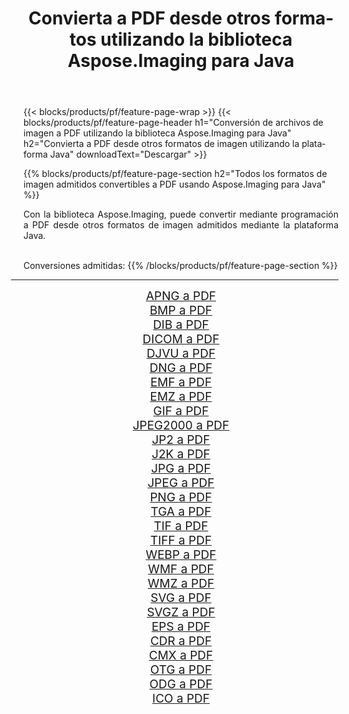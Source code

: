 ﻿---
title: Convierta a PDF desde otros formatos utilizando la biblioteca Aspose.Imaging para Java 
weight: 3920
url: /es/java/conversion/to/pdf/ 
lang: es
langdirlevel: 2
locales: zh-hans,ja,it,ru,de,es,fr,nl,id,lt,pl,pt,vi,tr,ko,zh-hant,ar,hi,th,sv,cs,uk,he
description: Usando Aspose.Imaging puede convertir a PDF desde otros formatos usando Java
---

{{< blocks/products/pf/feature-page-wrap >}}
{{< blocks/products/pf/feature-page-header h1="Conversión de archivos de imagen a PDF utilizando la biblioteca Aspose.Imaging para Java" h2="Convierta a PDF desde otros formatos de imagen utilizando la plataforma Java" downloadText="Descargar" >}}


{{% blocks/products/pf/feature-page-section  h2="Todos los formatos de imagen admitidos convertibles a PDF usando Aspose.Imaging para Java" %}}
<p align=justify>Con la biblioteca Aspose.Imaging, puede convertir mediante programación a PDF desde otros formatos de imagen admitidos mediante la plataforma Java.</p>
<br/>
Conversiones admitidas:
{{% /blocks/products/pf/feature-page-section %}}
<div class="container-fluid productfamilypage bg-gray">
    <div class="convertypes bg-gray agp-content section">
        <div class="container">
		<hr style="margin-left:-20px;"/>
		<div class="row other-converters" style="gap: 10px;font-size: 19px;text-align:center;">
		    <div class='col-md-2 other-converter remove-lp remove-rp'><a href="/imaging/es/java/conversion/apng-to-pdf/" style="padding:15px;">APNG a PDF</a></div>
<div class='col-md-2 other-converter remove-lp remove-rp'><a href="/imaging/es/java/conversion/bmp-to-pdf/" style="padding:15px;">BMP a PDF</a></div>
<div class='col-md-2 other-converter remove-lp remove-rp'><a href="/imaging/es/java/conversion/dib-to-pdf/" style="padding:15px;">DIB a PDF</a></div>
<div class='col-md-2 other-converter remove-lp remove-rp'><a href="/imaging/es/java/conversion/dicom-to-pdf/" style="padding:15px;">DICOM a PDF</a></div>
<div class='col-md-2 other-converter remove-lp remove-rp'><a href="/imaging/es/java/conversion/djvu-to-pdf/" style="padding:15px;">DJVU a PDF</a></div>
<div class='col-md-2 other-converter remove-lp remove-rp'><a href="/imaging/es/java/conversion/dng-to-pdf/" style="padding:15px;">DNG a PDF</a></div>
<div class='col-md-2 other-converter remove-lp remove-rp'><a href="/imaging/es/java/conversion/emf-to-pdf/" style="padding:15px;">EMF a PDF</a></div>
<div class='col-md-2 other-converter remove-lp remove-rp'><a href="/imaging/es/java/conversion/emz-to-pdf/" style="padding:15px;">EMZ a PDF</a></div>
<div class='col-md-2 other-converter remove-lp remove-rp'><a href="/imaging/es/java/conversion/gif-to-pdf/" style="padding:15px;">GIF a PDF</a></div>
<div class='col-md-2 other-converter remove-lp remove-rp'><a href="/imaging/es/java/conversion/jpeg2000-to-pdf/" style="padding:15px;">JPEG2000 a PDF</a></div>
<div class='col-md-2 other-converter remove-lp remove-rp'><a href="/imaging/es/java/conversion/jp2-to-pdf/" style="padding:15px;">JP2 a PDF</a></div>
<div class='col-md-2 other-converter remove-lp remove-rp'><a href="/imaging/es/java/conversion/j2k-to-pdf/" style="padding:15px;">J2K a PDF</a></div>
<div class='col-md-2 other-converter remove-lp remove-rp'><a href="/imaging/es/java/conversion/jpg-to-pdf/" style="padding:15px;">JPG a PDF</a></div>
<div class='col-md-2 other-converter remove-lp remove-rp'><a href="/imaging/es/java/conversion/jpeg-to-pdf/" style="padding:15px;">JPEG a PDF</a></div>
<div class='col-md-2 other-converter remove-lp remove-rp'><a href="/imaging/es/java/conversion/png-to-pdf/" style="padding:15px;">PNG a PDF</a></div>
<div class='col-md-2 other-converter remove-lp remove-rp'><a href="/imaging/es/java/conversion/tga-to-pdf/" style="padding:15px;">TGA a PDF</a></div>
<div class='col-md-2 other-converter remove-lp remove-rp'><a href="/imaging/es/java/conversion/tif-to-pdf/" style="padding:15px;">TIF a PDF</a></div>
<div class='col-md-2 other-converter remove-lp remove-rp'><a href="/imaging/es/java/conversion/tiff-to-pdf/" style="padding:15px;">TIFF a PDF</a></div>
<div class='col-md-2 other-converter remove-lp remove-rp'><a href="/imaging/es/java/conversion/webp-to-pdf/" style="padding:15px;">WEBP a PDF</a></div>
<div class='col-md-2 other-converter remove-lp remove-rp'><a href="/imaging/es/java/conversion/wmf-to-pdf/" style="padding:15px;">WMF a PDF</a></div>
<div class='col-md-2 other-converter remove-lp remove-rp'><a href="/imaging/es/java/conversion/wmz-to-pdf/" style="padding:15px;">WMZ a PDF</a></div>
<div class='col-md-2 other-converter remove-lp remove-rp'><a href="/imaging/es/java/conversion/svg-to-pdf/" style="padding:15px;">SVG a PDF</a></div>
<div class='col-md-2 other-converter remove-lp remove-rp'><a href="/imaging/es/java/conversion/svgz-to-pdf/" style="padding:15px;">SVGZ a PDF</a></div>
<div class='col-md-2 other-converter remove-lp remove-rp'><a href="/imaging/es/java/conversion/eps-to-pdf/" style="padding:15px;">EPS a PDF</a></div>
<div class='col-md-2 other-converter remove-lp remove-rp'><a href="/imaging/es/java/conversion/cdr-to-pdf/" style="padding:15px;">CDR a PDF</a></div>
<div class='col-md-2 other-converter remove-lp remove-rp'><a href="/imaging/es/java/conversion/cmx-to-pdf/" style="padding:15px;">CMX a PDF</a></div>
<div class='col-md-2 other-converter remove-lp remove-rp'><a href="/imaging/es/java/conversion/otg-to-pdf/" style="padding:15px;">OTG a PDF</a></div>
<div class='col-md-2 other-converter remove-lp remove-rp'><a href="/imaging/es/java/conversion/odg-to-pdf/" style="padding:15px;">ODG a PDF</a></div>
<div class='col-md-2 other-converter remove-lp remove-rp'><a href="/imaging/es/java/conversion/ico-to-pdf/" style="padding:15px;">ICO a PDF</a></div>
                </div>
        </div>
    </div>
</div>
<br/>

